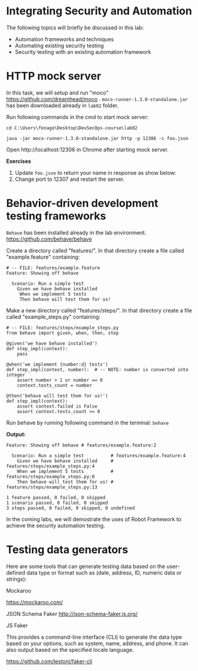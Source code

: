 
Integrating Security and Automation
===================================

The following topics will briefly be discussed in this lab:

-   Automation frameworks and techniques
-   Automating existing security testing
-   Security testing with an existing automation framework



HTTP mock server
================

In this task, we will setup and run "moco" https://github.com/dreamhead/moco .
`moco-runner-1.3.0-standalone.jar` has been downloaded already in `lab02` folder.

Run following commands in the cmd to start mock server:

```
cd C:\Users\fenago\Desktop\DevSecOps-course\lab02

java -jar moco-runner-1.3.0-standalone.jar http -p 12306 -c foo.json
```

Open http://localhost:12306 in Chrome after starting mock server.

**Exercises**

1) Update `foo.json` to return your name in response as show below:
1) Change port to 12307 and restart the server.


Behavior-driven development testing frameworks
==============================================

`Behave` has been installed already in the lab environment.
https://github.com/behave/behave

Create a directory called "features/". In that directory create a file called "example.feature" containing:

```
# -- FILE: features/example.feature
Feature: Showing off behave

  Scenario: Run a simple test
    Given we have behave installed
     When we implement 5 tests
     Then behave will test them for us!
```

Make a new directory called "features/steps/". In that directory create a file called "example_steps.py" containing:

```
# -- FILE: features/steps/example_steps.py
from behave import given, when, then, step

@given('we have behave installed')
def step_impl(context):
    pass

@when('we implement {number:d} tests')
def step_impl(context, number):  # -- NOTE: number is converted into integer
    assert number > 1 or number == 0
    context.tests_count = number

@then('behave will test them for us!')
def step_impl(context):
    assert context.failed is False
    assert context.tests_count >= 0
```

Run behave by running following command in the terminal: `behave`

**Output:**

```
Feature: Showing off behave # features/example.feature:2

  Scenario: Run a simple test          # features/example.feature:4
    Given we have behave installed     # features/steps/example_steps.py:4
    When we implement 5 tests          # features/steps/example_steps.py:8
    Then behave will test them for us! # features/steps/example_steps.py:13

1 feature passed, 0 failed, 0 skipped
1 scenario passed, 0 failed, 0 skipped
3 steps passed, 0 failed, 0 skipped, 0 undefined
```

In the coming labs, we will demostrate the uses of Robot Framework to achieve the security automation testing.



Testing data generators
=======================

Here are some tools that can generate testing data based on
the user-defined data type or format such as (date, address, ID, numeric
data or strings):

Mockaroo	

https://mockaroo.com/



JSON Schema Faker
http://json-schema-faker.js.org/


JS Faker	

This provides a command-line interface (CLI) to generate the data type based on your options, such as system, name, address, and phone. It can also output based on the specified locale language.


https://github.com/lestoni/faker-cli

